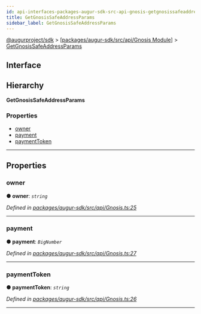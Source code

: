 ```yaml
---
id: api-interfaces-packages-augur-sdk-src-api-gnosis-getgnosissafeaddressparams
title: GetGnosisSafeAddressParams
sidebar_label: GetGnosisSafeAddressParams
---
```


[@augurproject/sdk](api-readme.md) > [[packages/augur-sdk/src/api/Gnosis Module]](api-modules-packages-augur-sdk-src-api-gnosis-module.md) > [GetGnosisSafeAddressParams](api-interfaces-packages-augur-sdk-src-api-gnosis-getgnosissafeaddressparams.md)

## Interface

## Hierarchy

**GetGnosisSafeAddressParams**

### Properties

* [owner](api-interfaces-packages-augur-sdk-src-api-gnosis-getgnosissafeaddressparams.md#owner)
* [payment](api-interfaces-packages-augur-sdk-src-api-gnosis-getgnosissafeaddressparams.md#payment)
* [paymentToken](api-interfaces-packages-augur-sdk-src-api-gnosis-getgnosissafeaddressparams.md#paymenttoken)

---

## Properties

<a id="owner"></a>

###  owner

**● owner**: *`string`*

*Defined in [packages/augur-sdk/src/api/Gnosis.ts:25](https://github.com/AugurProject/augur/blob/0ea8996003/packages/augur-sdk/src/api/Gnosis.ts#L25)*

___
<a id="payment"></a>

###  payment

**● payment**: *`BigNumber`*

*Defined in [packages/augur-sdk/src/api/Gnosis.ts:27](https://github.com/AugurProject/augur/blob/0ea8996003/packages/augur-sdk/src/api/Gnosis.ts#L27)*

___
<a id="paymenttoken"></a>

###  paymentToken

**● paymentToken**: *`string`*

*Defined in [packages/augur-sdk/src/api/Gnosis.ts:26](https://github.com/AugurProject/augur/blob/0ea8996003/packages/augur-sdk/src/api/Gnosis.ts#L26)*

___

